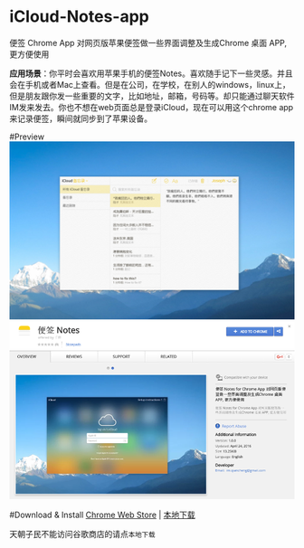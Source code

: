 # iCloud-Notes-app
便签 Chrome App 对网页版苹果便签做一些界面调整及生成Chrome 桌面 APP, 更方便使用

**应用场景**：你平时会喜欢用苹果手机的便签Notes。喜欢随手记下一些灵感。并且会在手机或者Mac上查看。但是在公司，在学校，在别人的windows，linux上，但是朋友跟你发一些重要的文字，比如地址，邮箱，号码等。却只能通过聊天软件IM发来发去。你也不想在web页面总是登录iCloud，现在可以用这个chrome app来记录便签，瞬间就同步到了苹果设备。

#Preview
![](publish/cover-1280x800-3.png)
![](publish/preview20160425080802.png)

#Download & Install
[Chrome Web Store][store] | [本地下载][releasesdownload1]

天朝子民不能访问谷歌商店的请点``本地下载``

[store]: https://chrome.google.com/webstore/detail/%E4%BE%BF%E7%AD%BE-notes/lfaipgohagcbmfjhfokjdhcfcpfjonmg?utm_source=chrome-ntp-icon
[releasesdownload1]: https://github.com/iqiancheng/iCloud-Notes-app/releases/download/1.0.0/Notes_v1.0.0.crx

